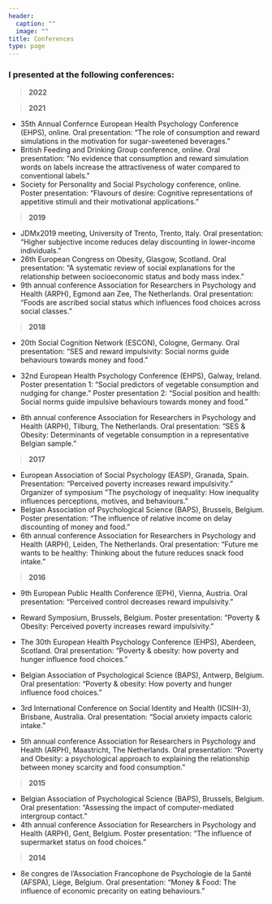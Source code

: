 ```yaml
---
header:
  caption: ""
  image: ""
title: Conferences
type: page
---
```


### I presented at the following conferences:

> **2022**

> **2021**

- 35th Annual Confernce European Health Psychology Conference (EHPS), online. Oral presentation: “The role of consumption and reward simulations in the motivation for sugar-sweetened beverages.”
- British Feeding and Drinking Group conference, online. Oral presentation: "No evidence that consumption and reward simulation words on labels increase the attractiveness of water compared to conventional labels."
- Society for Personality and Social Psychology conference, online. Poster presentation: “Flavours of desire: Cognitive representations of appetitive stimuli and their motivational applications.”

> **2019**

- JDMx2019 meeting, University of Trento, Trento, Italy. Oral presentation: “Higher subjective income reduces delay discounting in lower-income individuals.”
- 26th European Congress on Obesity, Glasgow, Scotland. Oral presentation: “A systematic review of social explanations for the relationship between socioeconomic status and body mass index.”
- 9th annual conference Association for Researchers in Psychology and Health (ARPH), Egmond aan Zee, The Netherlands. Oral presentation: “Foods are ascribed social status which influences food choices across social classes.”

> **2018**

- 20th Social Cognition Network (ESCON), Cologne, Germany. Oral presentation: “SES and reward impulsivity: Social norms guide behaviours towards money and food.”
- 32nd European Health Psychology Conference (EHPS), Galway, Ireland. Poster presentation 1: “Social predictors of vegetable consumption and nudging for change.” Poster presentation 2: “Social position and health: Social norms guide impulsive behaviours towards money and food.”

- 8th annual conference Association for Researchers in Psychology and Health (ARPH), Tilburg, The Netherlands. Oral presentation: “SES & Obesity: Determinants of vegetable consumption in a representative Belgian sample.”

> **2017**

- European Association of Social Psychology (EASP), Granada, Spain. Presentation: “Perceived poverty increases reward impulsivity.” Organizer of symposium ”The psychology of inequality: How inequality influences perceptions, motives, and behaviours.”
- Belgian Association of Psychological Science (BAPS), Brussels, Belgium. Poster presentation: “The influence of relative income on delay discounting of money and food.”
- 6th annual conference Association for Researchers in Psychology and Health (ARPH), Leiden, The Netherlands. Oral presentation: “Future me wants to be healthy: Thinking about the future reduces snack food intake.”

> **2016**

- 9th European Public Health Conference (EPH), Vienna, Austria. Oral presentation: “Perceived control decreases reward impulsivity.”
- Reward Symposium, Brussels, Belgium. Poster presentation: “Poverty & Obesity: Perceived poverty increases reward impulsivity.”

- The 30th European Health Psychology Conference (EHPS), Aberdeen, Scotland. Oral presentation: “Poverty & obesity: how poverty and hunger influence food choices.”
- Belgian Association of Psychological Science (BAPS), Antwerp, Belgium. Oral presentation: “Poverty & obesity: How poverty and hunger influence food choices.”
- 3rd International Conference on Social Identity and Health (ICSIH-3), Brisbane, Australia. Oral presentation: “Social anxiety impacts caloric intake.”
- 5th annual conference Association for Researchers in Psychology and Health (ARPH), Maastricht, The Netherlands. Oral presentation: “Poverty and Obesity: a psychological approach to explaining the relationship between money scarcity and food consumption.”

> **2015**

- Belgian Association of Psychological Science (BAPS), Brussels, Belgium. Oral presentation: “Assessing the impact of computer-mediated intergroup contact.”
- 4th annual conference Association for Researchers in Psychology and Health (ARPH), Gent, Belgium. Poster presentation: “The influence of supermarket status on food choices.”

> **2014**

- 8e congres de l’Association Francophone de Psychologie de la Santé (AFSPA), Liège, Belgium. Oral presentation: “Money & Food: The influence of economic precarity on eating behaviours.”